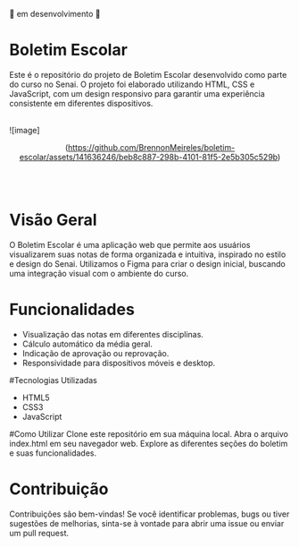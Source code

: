 🚧 em desenvolvimento 🚧

# Boletim Escolar
Este é o repositório do projeto de Boletim Escolar desenvolvido como parte do curso no Senai. O projeto foi elaborado utilizando HTML, CSS e JavaScript, com um design responsivo para garantir uma experiência consistente em diferentes dispositivos.<br><br>

![image]<center>(https://github.com/BrennonMeireles/boletim-escolar/assets/141636246/beb8c887-298b-4101-81f5-2e5b305c529b)</center>

<br><br>

# Visão Geral
O Boletim Escolar é uma aplicação web que permite aos usuários visualizarem suas notas de forma organizada e intuitiva, inspirado no estilo e design do Senai. Utilizamos o Figma para criar o design inicial, buscando uma integração visual com o ambiente do curso.

# Funcionalidades
- Visualização das notas em diferentes disciplinas.
- Cálculo automático da média geral.
- Indicação de aprovação ou reprovação.
- Responsividade para dispositivos móveis e desktop.

#Tecnologias Utilizadas
- HTML5
- CSS3
- JavaScript

#Como Utilizar
Clone este repositório em sua máquina local.
Abra o arquivo index.html em seu navegador web.
Explore as diferentes seções do boletim e suas funcionalidades.

# Contribuição
Contribuições são bem-vindas! Se você identificar problemas, bugs ou tiver sugestões de melhorias, sinta-se à vontade para abrir uma issue ou enviar um pull request.


